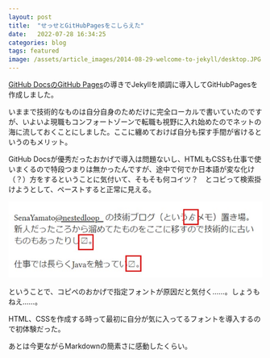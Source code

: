 ```yaml
---
layout: post
title:  "せっせとGitHubPagesをこしらえた"
date:   2022-07-28 16:34:25
categories: blog
tags: featured
image: /assets/article_images/2014-08-29-welcome-to-jekyll/desktop.JPG
---
```

[GitHub DocsのGitHub Pages](https://docs.github.com/ja/pages)の導きでJekyllを順調に導入してGitHubPagesを作成しました。

いままで技術的なものは自分自身のためだけに完全ローカルで書いていたのですが、いよいよ現職もコンフォートゾーンで転職も視野に入れ始めたのでネットの海に流しておくことにしました。ここに纏めておけば自分も探す手間が省けるというのもメリット。

GitHub Docsが優秀だったおかげで導入は問題ないし、HTMLもCSSも仕事で使いまくるので特段つまりは無かったんですが、途中で何でか日本語が変な化け（？）方をするということに気付いて、そもそも何コイツ？　とコピって検索掛けようとして、ペーストすると正常に見える。

![2022-07-29-img_mojibake](/assets/article_images/2022-07-29-img_mojibake.jpg)

ということで、コピペのおかげで指定フォントが原因だと気付く……。しょうもねえ……。

HTML、CSSを作成する時って最初に自分が気に入ってるフォントを導入するので初体験だった。

あとは今更ながらMarkdownの簡素さに感動したくらい。
